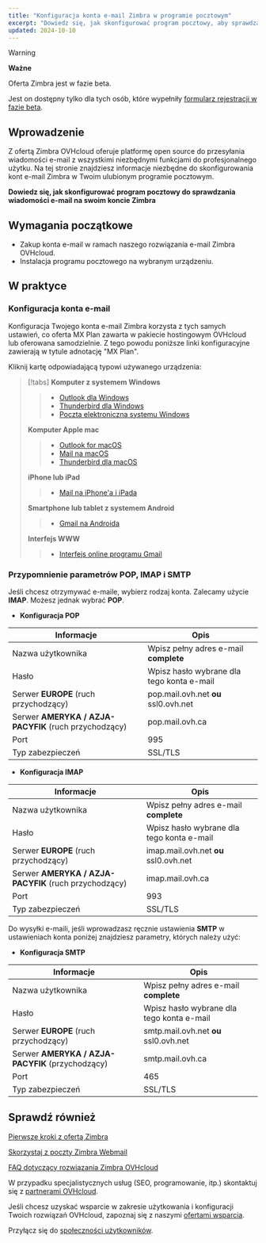 ```yaml
--- 
title: "Konfiguracja konta e-mail Zimbra w programie pocztowym"
excerpt: "Dowiedz się, jak skonfigurować program pocztowy, aby sprawdzać e-maile dotyczące Twojego konta Zimbra"
updated: 2024-10-10
--- 
```


<style>
.w-400 {
max-width:400px!important;
}
</style>

> [!warning]
>
> **Ważne**
>
> Oferta Zimbra jest w fazie beta.
>
> Jest on dostępny tylko dla tych osób, które wypełniły [formularz rejestracji w fazie beta](https://labs.ovhcloud.com/en/zimbra-beta/).
>

## Wprowadzenie

Z ofertą Zimbra OVHcloud oferuje platformę open source do przesyłania wiadomości e-mail z wszystkimi niezbędnymi funkcjami do profesjonalnego użytku. Na tej stronie znajdziesz informacje niezbędne do skonfigurowania kont e-mail Zimbra w Twoim ulubionym programie pocztowym.

**Dowiedz się, jak skonfigurować program pocztowy do sprawdzania wiadomości e-mail na swoim koncie Zimbra**

## Wymagania początkowe

- Zakup konta e-mail w ramach naszego rozwiązania e-mail Zimbra OVHcloud.
- Instalacja programu pocztowego na wybranym urządzeniu.

## W praktyce

### Konfiguracja konta e-mail <a name="mail-config"></a>

Konfiguracja Twojego konta e-mail Zimbra korzysta z tych samych ustawień, co oferta MX Plan zawarta w pakiecie hostingowym OVHcloud lub oferowana samodzielnie. Z tego powodu poniższe linki konfiguracyjne zawierają w tytule adnotację "MX Plan".

Kliknij kartę odpowiadającą typowi używanego urządzenia:

> [!tabs]
> **Komputer z systemem Windows**
>>
>> - [Outlook dla Windows](/pages/web_cloud/email_and_collaborative_solutions/mx_plan/how_to_configure_outlook_2016)
>> - [Thunderbird dla Windows](/pages/web_cloud/email_and_collaborative_solutions/mx_plan/how_to_configure_thunderbird_windows)
>> - [Poczta elektroniczna systemu Windows](/pages/web_cloud/email_and_collaborative_solutions/mx_plan/how_to_configure_windows_10)
>>
> **Komputer Apple mac**
>>
>> - [Outlook for macOS](/pages/web_cloud/email_and_collaborative_solutions/mx_plan/how_to_configure_outlook_2016_mac)
>> - [Mail na macOS](/pages/web_cloud/email_and_collaborative_solutions/mx_plan/how_to_configure_mail_macos)
>> - [Thunderbird dla macOS](/pages/web_cloud/email_and_collaborative_solutions/mx_plan/how_to_configure_thunderbird_mac)
>>
> **iPhone lub iPad**
>>
>> - [Mail na iPhone'a i iPada](/pages/web_cloud/email_and_collaborative_solutions/mx_plan/how_to_configure_ios)
>>
> **Smartphone lub tablet z systemem Android**
>>
>> - [Gmail na Androida](/pages/web_cloud/email_and_collaborative_solutions/mx_plan/how_to_configure_android)
>>
> **Interfejs WWW**
>>
>> - [Interfejs online programu Gmail](/pages/web_cloud/email_and_collaborative_solutions/mx_plan/how_to_configure_gmail)
>>

### Przypomnienie parametrów POP, IMAP i SMTP <a name="popimap-settings"></a>

Jeśli chcesz otrzymywać e-maile, wybierz rodzaj konta. Zalecamy użycie **IMAP**. Możesz jednak wybrać **POP**.

- **Konfiguracja POP**

|Informacje|Opis|
|---|---|
|Nazwa użytkownika|Wpisz pełny adres e-mail **complete**|
|Hasło|Wpisz hasło wybrane dla tego konta e-mail|
|Serwer **EUROPE** (ruch przychodzący)|pop.mail.ovh.net **ou** ssl0.ovh.net|
|Serwer **AMERYKA / AZJA-PACYFIK** (ruch przychodzący)|pop.mail.ovh.ca|
|Port|995|
|Typ zabezpieczeń|SSL/TLS|

- **Konfiguracja IMAP**

|Informacje|Opis|
|---|---|
|Nazwa użytkownika|Wpisz pełny adres e-mail **complete**|
|Hasło|Wpisz hasło wybrane dla tego konta e-mail|
|Serwer **EUROPE** (ruch przychodzący)|imap.mail.ovh.net **ou** ssl0.ovh.net|
|Serwer **AMERYKA / AZJA-PACYFIK** (ruch przychodzący)|imap.mail.ovh.ca|
|Port|993|
|Typ zabezpieczeń|SSL/TLS|

Do wysyłki e-maili, jeśli wprowadzasz ręcznie ustawienia **SMTP** w ustawieniach konta poniżej znajdziesz parametry, których należy użyć:

- **Konfiguracja SMTP**

|Informacje|Opis|
|---|---|
|Nazwa użytkownika|Wpisz pełny adres e-mail **complete**|
|Hasło|Wpisz hasło wybrane dla tego konta e-mail|
|Serwer **EUROPE** (ruch przychodzący)|smtp.mail.ovh.net **ou** ssl0.ovh.net|
|Serwer **AMERYKA / AZJA-PACYFIK** (przychodzący)|smtp.mail.ovh.ca|
|Port|465|
|Typ zabezpieczeń|SSL/TLS|

## Sprawdź również <a name="go-further"></a>

[Pierwsze kroki z ofertą Zimbra](/pages/web_cloud/email_and_collaborative_solutions/zimbra/getting_started_zimbra)

[Skorzystaj z poczty Zimbra Webmail](/pages/web_cloud/email_and_collaborative_solutions/mx_plan/email_zimbra)

[FAQ dotyczący rozwiązania Zimbra OVHcloud](/pages/web_cloud/email_and_collaborative_solutions/mx_plan/faq-zimbra)

W przypadku specjalistycznych usług (SEO, programowanie, itp.) skontaktuj się z [partnerami OVHcloud](/links/partner).

Jeśli chcesz uzyskać wsparcie w zakresie użytkowania i konfiguracji Twoich rozwiązań OVHcloud, zapoznaj się z naszymi [ofertami wsparcia](/links/support).

Przyłącz się do [społeczności użytkowników](/links/community).